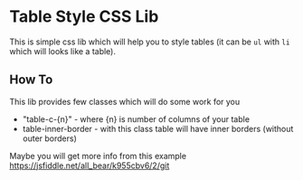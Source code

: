 # Table Style CSS Lib
This is simple css lib which will help you to style tables (it can be `ul` with `li` which will looks like a table).

## How To
This lib provides few classes which will do some work for you
- "table-c-{n}" - where {n} is number of columns of your table
- table-inner-border - with this class table will have inner borders (without outer borders)

Maybe you will get more info from this example https://jsfiddle.net/all_bear/k955cbv6/2/git